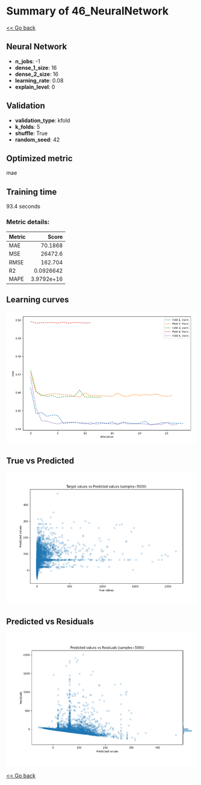 # Summary of 46_NeuralNetwork

[<< Go back](../README.md)


## Neural Network
- **n_jobs**: -1
- **dense_1_size**: 16
- **dense_2_size**: 16
- **learning_rate**: 0.08
- **explain_level**: 0

## Validation
 - **validation_type**: kfold
 - **k_folds**: 5
 - **shuffle**: True
 - **random_seed**: 42

## Optimized metric
mae

## Training time

93.4 seconds

### Metric details:
| Metric   |          Score |
|:---------|---------------:|
| MAE      |    70.1868     |
| MSE      | 26472.6        |
| RMSE     |   162.704      |
| R2       |     0.0926642  |
| MAPE     |     3.9792e+16 |



## Learning curves
![Learning curves](learning_curves.png)
## True vs Predicted

![True vs Predicted](true_vs_predicted.png)


## Predicted vs Residuals

![Predicted vs Residuals](predicted_vs_residuals.png)



[<< Go back](../README.md)
